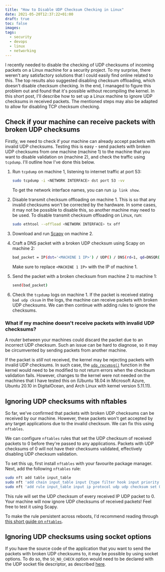 ```yaml
---
title: "How to Disable UDP Checksum Checking in Linux"
date: 2021-05-20T12:37:22+01:00
draft: true
toc: false
images:
tags:
  - security
  - devops
  - linux
  - networking
---
```


I recently needed to disable the checking of UDP checksums of incoming packets on a Linux machine for a security project. To my surprise, there weren't any satisfactory solutions that I could easily find online related to this. The top results also suggested disabling checksum offloading, which doesn't disable checksum checking. In the end, I managed to figure this problem out and found that it's possible without recompiling the kernel. In this short post, I'll describe how to set up a Linux machine to ignore UDP checksums in received packets. The mentioned steps may also be adapted to allow for disabling TCP checksum checking.

## Check if your machine can receive packets with broken UDP checksums

Firstly, we need to check if your machine can already accept packets with invalid UDP checksums. Testing this is easy - send packets with broken UDP checksums from one machine (machine 1) to the machine that you want to disable validation on (machine 2), and check the traffic using `tcpdump`. I'll outline how I've done this below.

1. Run `tcpdump` on machine 1, listening to internet traffic at port 53:

    ```bash
    sudo tcpdump -i <NETWORK INTERFACE> dst port 53 -vv
    ```

    To get the network interface names, you can run `ip link show`.

2. Disable transmit checksum offloading on machine 1. This is so that any invalid checksums won't be corrected by the hardware. In some cases, it may not be possible to disable this, so another machine may need to be used. To disable transmit checksum offloading on Linux, run:
  
    ```bash
    sudo ethtool --offload <NETWORK INTERFACE> tx off
    ```

3. Download and run [Scapy](https://github.com/secdev/scapy) on machine 2.

4. Craft a DNS packet with a broken UDP checksum using Scapy on machine 2:

    ```bash
    bad_packet = IP(dst='<MACHINE 1 IP>') / UDP() / DNS(rd=1, qd=DNSQR(qname="www.example.com"))
    ```

    Make sure to replace `<MACHINE 1 IP>` with the IP of machine 1.

5. Send the packet with a broken checksum from machine 2 to machine 1:

    ```bash
    send(bad_packet)
    ```

6. Check the `tcpdump` logs on machine 1. If the packet is received stating `bad udp cksum` in the logs, the machine can receive packets with broken UDP checksums. We can then continue with adding rules to ignore the checksums.

### What if my machine doesn't receive packets with invalid UDP checksums?

A router between your machines could discard the packet due to an incorrect UDP checksum. Such an issue can be hard to diagnose, so it may be circumvented by sending packets from another machine.

If the packet is *still* not received, the kernel may be rejecting packets with invalid UDP checksums. In such case, the [`udp_recvmsg()`](https://leapster.org/linux/kernel/udp/#udp_recvmsg) function in the kernel would need to be modified to not return errors when the checksum validation fails. However, changes to the kernel were not needed on the machines that I have tested this on (Ubuntu 18.04 in Microsoft Azure, Ubuntu 20.10 in DigitalOcean, and Arch Linux with kernel version 5.11.11).

## Ignoring UDP checksums with nftables

So far, we've confirmed that packets with broken UDP checksums can be received by our machine. However, these packets won't get accepted by any target applications due to the invalid checksum. We can fix this using `nftables`.

We can configure `nftables` rules that set the UDP checksum of received packets to 0 before they're passed to any applications. Packets with UDP checksums of 0 will not have their checksums validated, effectively disabling UDP checksum validation.

To set this up, first install `nftables` with your favourite package manager. Next, add the following `nftables` rule:

```bash
sudo nft add table input_table
sudo nft 'add chain input_table input {type filter hook input priority -300;}'
sudo nft 'add rule input_table input ip protocol udp udp checksum set 0'
```

This rule will set the UDP checksum of every received IP UDP packet to 0. Your machine will now ignore UDP checksums of received packets! Feel free to test it using Scapy.

To make the rule persistent across reboots, I'd recommend reading through  [this short guide on `nftables`](https://wiki.nftables.org/wiki-nftables/index.php/Quick_reference-nftables_in_10_minutes).

## Ignoring UDP checksums using socket options

If you have the source code of the application that you want to send the packets with broken UDP checksums to, it may be possible by using socket options. To do so, the `SO_NO_CHECK` option would need to be declared with the UDP socket file descriptor, as described [here](https://linux-tips.com/t/how-to-disable-udp-checksum-control-in-kernel/362).
